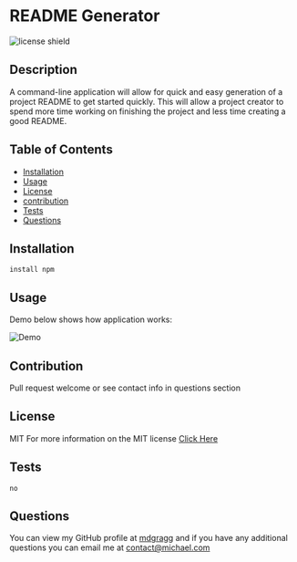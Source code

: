 # README Generator

![license shield](https://img.shields.io/badge/License-MIT-green.svg)

## Description
A command-line application will allow for quick and easy generation of a project README to get started quickly. This will allow a project creator to spend more time working on finishing the project and less time creating a good README.

## Table of Contents
* [Installation](#installation)
* [Usage](#usage)
* [License](#license)
* [contribution](#contribution)
* [Tests](#tests)
* [Questions](#questions)

## Installation
```
install npm
```
## Usage
Demo below shows how application works:

![Demo](https://github.com/mdgragg/README-generator/blob/master/demo.gif?raw=true)


## Contribution
Pull request welcome or see contact info in questions section

## License
MIT
For more information on the MIT license [Click Here](https://choosealicense.com/licenses/mit/)

## Tests
```
no
```
## Questions
You can view my GitHub profile at [mdgragg](https://github.com/mdgragg) and if you have any additional questions you can email me at contact@michael.com
